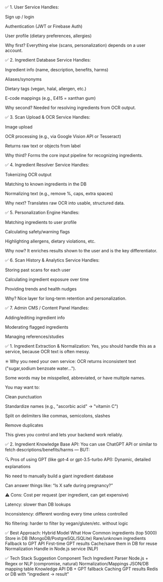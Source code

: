 ✅ 1. User Service
Handles:

Sign up / login

Authentication (JWT or Firebase Auth)

User profile (dietary preferences, allergies)

Why first?
Everything else (scans, personalization) depends on a user account.

✅ 2. Ingredient Database Service
Handles:

Ingredient info (name, description, benefits, harms)

Aliases/synonyms

Dietary tags (vegan, halal, allergen, etc.)

E-code mappings (e.g., E415 = xanthan gum)

Why second?
Needed for resolving ingredients from OCR output.

✅ 3. Scan Upload & OCR Service
Handles:

Image upload

OCR processing (e.g., via Google Vision API or Tesseract)

Returns raw text or objects from label

Why third?
Forms the core input pipeline for recognizing ingredients.

✅ 4. Ingredient Resolver Service
Handles:

Tokenizing OCR output

Matching to known ingredients in the DB

Normalizing text (e.g., remove %, caps, extra spaces)

Why next?
Translates raw OCR into usable, structured data.

✅ 5. Personalization Engine
Handles:

Matching ingredients to user profile

Calculating safety/warning flags

Highlighting allergens, dietary violations, etc.

Why now?
It enriches results shown to the user and is the key differentiator.

✅ 6. Scan History & Analytics Service
Handles:

Storing past scans for each user

Calculating ingredient exposure over time

Providing trends and health nudges

Why?
Nice layer for long-term retention and personalization.

✅ 7. Admin CMS / Content Panel
Handles:

Adding/editing ingredient info

Moderating flagged ingredients

Managing references/studies




✅ 1. Ingredient Extraction & Normalization:
Yes, you should handle this as a service, because OCR text is often messy.

✳️ Why you need your own service:
OCR returns inconsistent text ("sugar,sodium benzoate water...").

Some words may be misspelled, abbreviated, or have multiple names.

You may want to:

Clean punctuation

Standardize names (e.g., "ascorbic acid" → "vitamin C")

Split on delimiters like commas, semicolons, slashes

Remove duplicates

This gives you control and lets your backend work reliably.

✅ 2. Ingredient Knowledge Base API:
You can use ChatGPT API or similar to fetch descriptions/benefits/harms — BUT:

🔍 Pros of using GPT (like gpt-4 or gpt-3.5-turbo API):
Dynamic, detailed explanations

No need to manually build a giant ingredient database

Can answer things like: “Is X safe during pregnancy?”

⚠️ Cons:
Cost per request (per ingredient, can get expensive)

Latency: slower than DB lookups

Inconsistency: different wording every time unless controlled

No filtering: harder to filter by vegan/gluten/etc. without logic

✅ Best Approach: Hybrid Model
What	How
Common ingredients (top 5000)	Store in DB (MongoDB/PostgreSQL/SQLite)
Rare/unknown ingredients	Fallback to GPT API
First-time GPT results	Cache/save them in DB for reuse
Normalization	Handle in Node.js service (NLP)

✅ Tech Stack Suggestion
Component	Tech
Ingredient Parser	Node.js + Regex or NLP (compromise, natural)
Normalization/Mappings	JSON/DB mapping table
Knowledge API	DB + GPT fallback
Caching GPT results	Redis or DB with “ingredient → result”